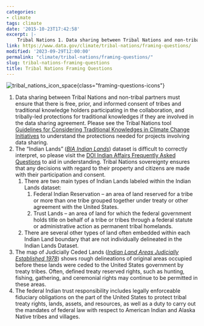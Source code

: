 ```yaml
---
categories:
- climate
tags: climate
date: '2015-10-23T17:42:58'
excerpt: |-
    Tribal Nations 1. Data sharing between Tribal Nations and non-tribal partners must ensure that there is free, prior, and informed consent of tribes and traditional knowledge holders participating in the collaboration, and tribally-led protections for traditional knowledges...
link: https://www.data.gov/climate/tribal-nations/framing-questions/
modified: '2023-09-29T12:00:00'
permalink: "climate/tribal-nations/framing-questions/"
slug: tribal-nations-framing-questions
title: Tribal Nations Framing Questions
---
```


![tribal_nations_icon_space](https://s3-us-gov-west-1.amazonaws.com/cg-0817d6e3-93c4-4de8-8b32-da6919464e61/tribal_icon_alt.png){class="framing-questions-icons"}

1.  Data sharing between Tribal Nations and non-tribal partners must ensure that there is free, prior, and informed consent of tribes and traditional knowledge holders participating in the collaboration, and tribally-led protections for traditional knowledges if they are involved in the data sharing agreement. Please see the Tribal Nations tool [Guidelines for Considering Traditional Knowledges in Climate Change Initiatives](https://toolkit.climate.gov/tool/guidelines-considering-traditional-knowledges-climate-change-initiatives) to understand the protections needed for projects involving data sharing.
2.  The “Indian Lands” ([_BIA Indian Lands_](https://catalog.data.gov/dataset/bia-indian-lands-dataset-indian-lands-of-the-united-states)) dataset is difficult to correctly interpret, so please visit the [DOI Indian Affairs Frequently Asked Questions](https://www.bia.gov/frequently-asked-questions) to aid in understanding. Tribal Nations sovereignty ensures that any decisions with regard to their property and citizens are made with their participation and consent.
    1.  There are two main types of Indian Lands labeled within the Indian Lands dataset:
        1.  Federal Indian Reservation – an area of land reserved for a tribe or more than one tribe grouped together under treaty or other agreement with the United States.
        2.  Trust Lands – an area of land for which the federal government holds title on behalf of a tribe or tribes through a federal statute or administrative action as permanent tribal homelands.
    2.  There are several other types of land often embedded within each Indian Land boundary that are not individually delineated in the Indian Lands Dataset.
3.  The map of Judicially Ceded Lands ([_Indian Land Areas Judicially Established 1978_](https://biamaps.doi.gov/PDF/JudiciallyCededLands_2016_FINAL.pdf)) shows rough delineations of original areas occupied before these lands were ceded to the United States government by treaty tribes. Often, defined treaty reserved rights, such as hunting, fishing, gathering, and ceremonial rights may continue to be permitted in these areas.
4.  The federal Indian trust responsibility includes legally enforceable fiduciary obligations on the part of the United States to protect tribal treaty rights, lands, assets, and resources, as well as a duty to carry out the mandates of federal law with respect to American Indian and Alaska Native tribes and villages.
